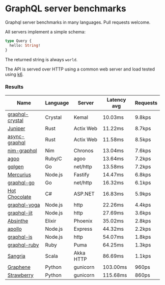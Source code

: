 <!-- README.md is generated from README.ecr, do not edit -->

# GraphQL server benchmarks

Graphql server benchmarks in many languages. Pull requests welcome.

All servers implement a simple schema:

```graphql
type Query {
  hello: String!
}
```

The returned string is always `world`.

The API is served over HTTP using a common web server and load tested using [k6](https://github.com/grafana/k6).

### Results

| Name                          | Language      | Server          | Latency avg      | Requests      |
| ----------------------------  | ------------- | --------------- | ---------------- | ------------- |
| [graphql-crystal](https://github.com/graphql-crystal/graphql) | Crystal | Kemal | 10.03ms | 9.8kps |
| [Juniper](https://github.com/graphql-rust/juniper) | Rust | Actix Web | 11.22ms | 8.7kps |
| [async-graphql](https://github.com/async-graphql/async-graphql) | Rust | Actix Web | 11.58ms | 8.5kps |
| [nim-graphql](https://github.com/status-im/nim-graphql) | Nim | Chronos | 13.04ms | 7.6kps |
| [agoo](https://github.com/ohler55/agoo) | Ruby/C | agoo | 13.64ms | 7.2kps |
| [gqlgen](https://github.com/99designs/gqlgen) | Go | net/http | 13.58ms | 7.2kps |
| [Mercurius](https://github.com/mercurius-js/mercurius) | Node.js | Fastify | 14.47ms | 6.8kps |
| [graphql-go](https://github.com/graphql-go/graphql) | Go | net/http | 16.32ms | 6.1kps |
| [Hot Chocolate](https://github.com/ChilliCream/hotchocolate) | C# | ASP.NET | 16.83ms | 5.9kps |
| [graphql-yoga](https://github.com/dotansimha/graphql-yoga) | Node.js | http | 22.26ms | 4.4kps |
| [graphql-jit](https://github.com/zalando-incubator/graphql-jit) | Node.js | http | 27.69ms | 3.6kps |
| [Absinthe](https://github.com/absinthe-graphql/absinthe) | Elixir | Phoenix | 35.02ms | 2.8kps |
| [apollo](https://github.com/apollographql/apollo-server) | Node.js | Express | 44.32ms | 2.2kps |
| [graphql-js](https://github.com/graphql/graphql-js) | Node.js | http | 54.07ms | 1.8kps |
| [graphql-ruby](https://github.com/rmosolgo/graphql-ruby) | Ruby | Puma | 64.25ms | 1.3kps |
| [Sangria](https://github.com/sangria-graphql/sangria) | Scala | Akka HTTP | 86.69ms | 1.1kps |
| [Graphene](https://github.com/graphql-python/graphene) | Python | gunicorn | 103.00ms | 960ps |
| [Strawberry](https://github.com/strawberry-graphql/strawberry) | Python | gunicorn | 115.68ms | 860ps |
